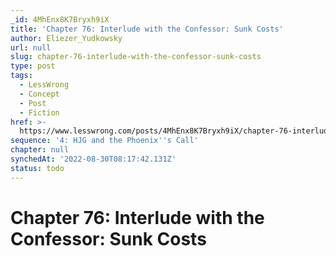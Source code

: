 ```yaml
---
_id: 4MhEnx8K7Bryxh9iX
title: 'Chapter 76: Interlude with the Confessor: Sunk Costs'
author: Eliezer_Yudkowsky
url: null
slug: chapter-76-interlude-with-the-confessor-sunk-costs
type: post
tags:
  - LessWrong
  - Concept
  - Post
  - Fiction
href: >-
  https://www.lesswrong.com/posts/4MhEnx8K7Bryxh9iX/chapter-76-interlude-with-the-confessor-sunk-costs
sequence: '4: HJG and the Phoenix''s Call'
chapter: null
synchedAt: '2022-08-30T08:17:42.131Z'
status: todo
---
```


# Chapter 76: Interlude with the Confessor: Sunk Costs
